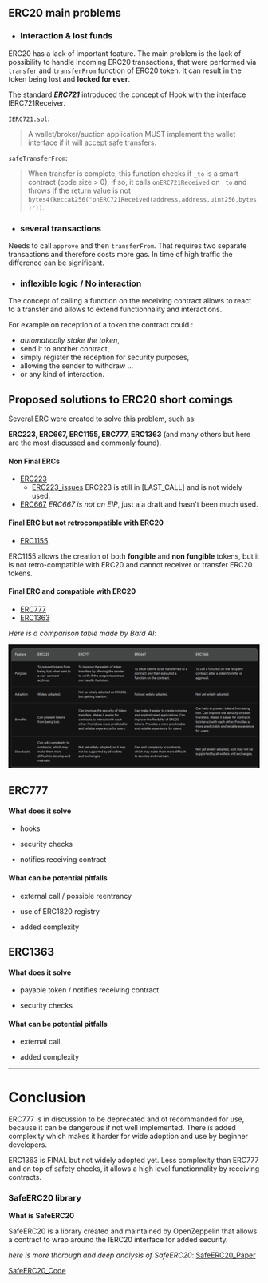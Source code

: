 ## ERC20 main problems

- ### Interaction & lost funds

ERC20 has a lack of important feature.
The main problem is the lack of possibility to handle incoming ERC20 transactions, that were performed via `transfer` and `transferFrom` function of ERC20 token.
It can result in the token being lost and **locked for ever**.

The standard ***ERC721*** introduced the concept of Hook with the interface IERC721Receiver.

`IERC721.sol`:

> A wallet/broker/auction application MUST implement the wallet interface if it will accept safe transfers.

`safeTransferFrom`:

> When transfer is complete, this function
> checks if `_to` is a smart contract (code size > 0). If so, it calls
> `onERC721Received` on `_to` and throws if the return value is not
> `bytes4(keccak256("onERC721Received(address,address,uint256,bytes)"))`.


- ### several transactions

Needs to call `approve` and then `transferFrom`.
That requires two separate transactions and therefore costs more gas. In time of high traffic the difference can be significant.

- ### inflexible logic / No interaction

The concept of calling a function on the receiving contract allows to react to a transfer and allows to extend functionnality and interactions.

For example on reception of a token the contract could :
- *automatically stake the token*, 
- send it to another contract, 
- simply register the reception for security purposes,
- allowing the sender to withdraw ... 
- or any kind of interaction.

## Proposed solutions to ERC20 short comings

Several ERC were created to solve this problem, such as:

 **ERC223, ERC667, ERC1155, ERC777, ERC1363** (and many others but here are the most discussed and commonly found).

#### Non Final ERCs

- [ERC223](https://eips.ethereum.org/EIPS/eip-223  "ERC223-EIPS-LAST_CALL")
    - [ERC223_issues](https://github.com/ethereum/EIPs/issues/223 "ERC223 issues")
    ERC223 is still in [LAST_CALL] and is not widely used.
- [ERC667](https://github.com/ethereum/EIPs/issues/677  "ERC667-NOT AN EIP") *ERC667 is not an EIP*, just a a draft and hasn't been much used.

#### Final ERC but not retrocompatible with ERC20
- [ERC1155](https://github.com/ethereum/EIPs/blob/master/EIPS/eip-1155.md  "ERC1155- FINAL")

ERC1155 allows the creation of both **fongible** and **non fungible** tokens, but it is not retro-compatible with ERC20 and cannot receiver or transfer ERC20 tokens.

#### Final ERC and compatible with ERC20

- [ERC777](https://eips.ethereum.org/EIPS/eip-777 "ERC777-EIPS-FINAL")
- [ERC1363](https://eips.ethereum.org/EIPS/eip-777 "ERC1363-EIPS-FINAL") 

*Here is a comparison table made by Bard AI*:

![Comparison table of solutions to ERC20 short comings](./assets/ERC-comparison-table-Bard.png "Comparison-table")


## ERC777

#### What does it solve

- hooks

- security checks

- notifies receiving contract

#### What can be potential pitfalls

- external call / possible reentrancy

- use of ERC1820 registry

- added complexity

## ERC1363

#### What does it solve

- payable token / notifies receiving contract

- security checks

#### What can be potential pitfalls

- external call

- added complexity

_________________________________

# Conclusion

ERC777 is in discussion to be deprecated and ot recommanded for use, because it can be dangerous if not well implemented. There is added complexity which makes it harder for wide adoption and use by beginner developers.

ERC1363 is FINAL but not widely adopted yet.
Less complexity than ERC777 and on top of safety checks, it allows a high level functionnality by receiving contracts.

### SafeERC20 library

**What is SafeERC20**

SafeERC20 is a library created and maintained by OpenZeppelin that allows a contract to wrap around the IERC20 interface for added security.

*here is more thorough and deep analysis of SafeERC20*:
[SafeERC20_Paper](./SafeERC20.md)

[SafeERC20_Code](https://github.com/OpenZeppelin/openzeppelin-contracts/blob/master/contracts/token/ERC20/utils/SafeERC20.sol "SafeERC20 by OpenZeppelin")
